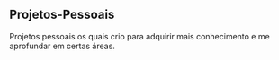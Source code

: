 ## Projetos-Pessoais
Projetos pessoais os quais crio para adquirir mais conhecimento e me aprofundar em certas áreas.
